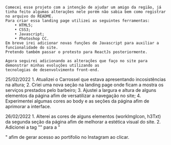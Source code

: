     Comecei esse projeto com a intenção de ajudar um amigo da região, já tinha feito algumas alterações nele porém não sabia bem como registrar no arquivo do README.
    Para criar essa landing page utilizei as seguintes ferramentas:
        • HTML5;
        • CSS3;
        • Javascript;
        • Photoshop CC.
    Em breve irei adicionar novas funções de Javascript para auxiliar a funcionalidade do site.
    Pretendo também passar o protesto para ReactJs posteriormente.
    
    Agora seguirei adicionando as alterações que faço no site para demonstrar minhas evoluções utilizando as
    tecnologias de desenvolvimento front-end.

25/02/2022
    1. Atualizei o Carrossel que estava apresentando incosistências na altura;
    2. Criei uma nova seção na landing page onde ficam a mostra os serviços prestados pelo barbeiro;
    3. Ajustei a largura e altura de alguns elementos da página afim de versatilizar a navegação no site;
    4. Experimentei algumas cores ao body e as seções da página afim de aprimorar a interface.
    
26/02/2022
    1. Alterei as cores de alguns elementos (workImgIcon, h3Txt) da segunda seção da página afim de melhorar a estética visual do site.
    2. Adicionei a tag "<a>" para a "<div class=h3Txt>" afim de gerar acesso ao portifolio no Instagram ao clicar.
    